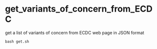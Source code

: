 # get_variants_of_concern_from_ECDC
get a list of variants of concern from ECDC web page in JSON format

```
bash get.sh
```
